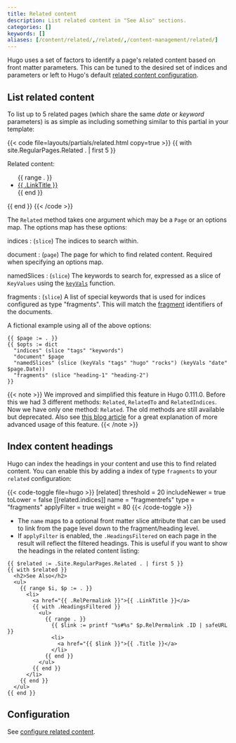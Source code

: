 ```yaml
---
title: Related content
description: List related content in "See Also" sections.
categories: []
keywords: []
aliases: [/content/related/,/related/,/content-management/related/]
---
```


Hugo uses a set of factors to identify a page's related content based on front matter parameters. This can be tuned to the desired set of indices and parameters or left to Hugo's default [related content configuration](/configuration/related-content/).

## List related content

To list up to 5 related pages (which share the same _date_ or _keyword_ parameters) is as simple as including something similar to this partial in your template:

{{< code file=layouts/partials/related.html copy=true >}}
{{ with site.RegularPages.Related . | first 5 }}
  <p>Related content:</p>
  <ul>
    {{ range . }}
      <li><a href="{{ .RelPermalink }}">{{ .LinkTitle }}</a></li>
    {{ end }}
  </ul>
{{ end }}
{{< /code >}}

The `Related` method takes one argument which may be a `Page` or an options map. The options map has these options:

indices
: (`slice`) The indices to search within.

document
: (`page`) The page for which to find related content. Required when specifying an options map.

namedSlices
: (`slice`) The keywords to search for, expressed as a slice of `KeyValues` using the [`keyVals`] function.

fragments
: (`slice`) A list of special keywords that is used for indices configured as type "fragments". This will match the [fragment](g) identifiers of the documents.

[`keyVals`]: /functions/collections/keyvals/

A fictional example using all of the above options:

```go-html-template
{{ $page := . }}
{{ $opts := dict
  "indices" (slice "tags" "keywords")
  "document" $page
  "namedSlices" (slice (keyVals "tags" "hugo" "rocks") (keyVals "date" $page.Date))
  "fragments" (slice "heading-1" "heading-2")
}}
```

{{< note >}}
We improved and simplified this feature in Hugo 0.111.0. Before this we had 3 different methods: `Related`, `RelatedTo` and `RelatedIndices`. Now we have only one method: `Related`. The old methods are still available but deprecated. Also see [this blog article](https://regisphilibert.com/blog/2018/04/hugo-optmized-relashionships-with-related-content/) for a great explanation of more advanced usage of this feature.
{{< /note >}}

## Index content headings

Hugo can index the headings in your content and use this to find related content. You can enable this by adding a index of type `fragments` to your `related` configuration:

{{< code-toggle file=hugo >}}
[related]
threshold    = 20
includeNewer = true
toLower      = false
[[related.indices]]
name        = "fragmentrefs"
type        = "fragments"
applyFilter = true
weight      = 80
{{< /code-toggle >}}

- The `name` maps to a optional front matter slice attribute that can be used to link from the page level down to the fragment/heading level.
- If `applyFilter` is enabled, the `.HeadingsFiltered` on each page in the result will reflect the filtered headings. This is useful if you want to show the headings in the related content listing:

```go-html-template
{{ $related := .Site.RegularPages.Related . | first 5 }}
{{ with $related }}
  <h2>See Also</h2>
  <ul>
    {{ range $i, $p := . }}
      <li>
        <a href="{{ .RelPermalink }}">{{ .LinkTitle }}</a>
        {{ with .HeadingsFiltered }}
          <ul>
            {{ range . }}
              {{ $link := printf "%s#%s" $p.RelPermalink .ID | safeURL }}
              <li>
                <a href="{{ $link }}">{{ .Title }}</a>
              </li>
            {{ end }}
          </ul>
        {{ end }}
      </li>
    {{ end }}
  </ul>
{{ end }}
```

## Configuration

See [configure related content](/configuration/related-content/).
